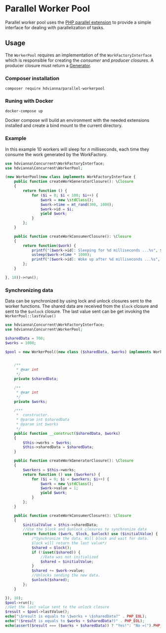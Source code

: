 # Parallel Worker Pool

Parallel worker pool uses the [PHP parallel extension](https://www.php.net/manual/en/book.parallel.php)
to provide a simple interface for dealing with parallelization 
of tasks.

## Usage

The `WorkerPool` requires an implementation of the `WorkFactoryInterface` 
which is responsible for creating the _consumer_ and _producer closures_. 
A producer closure must return a [Generator](https://www.php.net/manual/en/class.generator.php).

### Composer installation

`composer require hdvianna/parallel-workerpool`

### Runing with Docker

`docker-compose up`

Docker compose will build an environment with the needed extensions installed and create a bind mount to the current directory.

### Example

In this example 10 workers will sleep for _n_ milliseconds, each time they 
consume the work generated by the WorkFactory. 

```php
use hdvianna\Concurrent\WorkFactoryInterface;
use hdvianna\Concurrent\WorkerPool;

(new WorkerPool(new class implements WorkFactoryInterface {
    public function createWorkGeneratorClosure(): \Closure
    {
        return function () {
            for ($i = 0; $i < 100; $i++) {
                $work = new \stdClass();
                $work->time = mt_rand(300, 1000);
                $work->id = $i;
                yield $work;
            }
        };
    }

    public function createWorkConsumerClosure(): \Closure
    {
        return function($work) {
            printf("[$work->id]: Sleeping for %d milliseconds ...%s", $work->time, PHP_EOL);
            usleep($work->time * 1000);
            printf("[$work->id]: Woke up after %d milliseconds ...%s", $work->time, PHP_EOL);
        };
    }

}, 10))->run();
```  

### Synchronizing data

Data can be synchronized by using lock and unlock closures sent to the worker functions. 
The shared data are received from the `$lock` closure and sent to the `$unlock` closure.
The last value sent can be get invoking the  `WorkerPool::lastValue()`

```php
use hdvianna\Concurrent\WorkFactoryInterface;
use hdvianna\Concurrent\WorkerPool;

$sharedData = 700;
$works = 1000;

$pool = new WorkerPool((new class ($sharedData, $works) implements WorkFactoryInterface {


    /**
     * @var int
     */
    private $sharedData;

    /**
     * @var int
     */
    private $works;

    /***
     *  constructor.
     * @param int $sharedData
     * @param int $works
     */
    public function __construct($sharedData, $works)
    {
        $this->works = $works;
        $this->sharedData = $sharedData;
    }

    public function createWorkGeneratorClosure(): \Closure
    {
        $workers = $this->works;
        return function () use ($workers) {
            for ($i = 0; $i < $workers; $i++) {
                $work = new \stdClass();
                $work->value = 1;
                yield $work;
            }
        };
    }

    public function createWorkConsumerClosure(): \Closure
    {
        $initialValue = $this->sharedData;
        //Use the $lock and $unlock closures to synchronize data 
        return function ($work, $lock, $unlock) use ($initialValue) {
            /*Synchronize the data. Will block and wait for data. 
            $lock will return the last value*/
            $shared = $lock();            
            if (!isset($shared)) {
                //Data was not initialized 
                $shared = $initialValue;
            }
            $shared += $work->value;
            //Unlocks sending the new data.
            $unlock($shared);
        };
    }

}), 10);
$pool->run();
//Get the last value sent to the unlock closure
$result = $pool->lastValue();
echo("\$result is equals to \$works + \$sharedData?" . PHP_EOL);
echo("($result is equals to $works + $sharedData?)" . PHP_EOL);
echo(assert($result === ($works + $sharedData)) ? "Yes!": "No =(").PHP_EOL;
```
